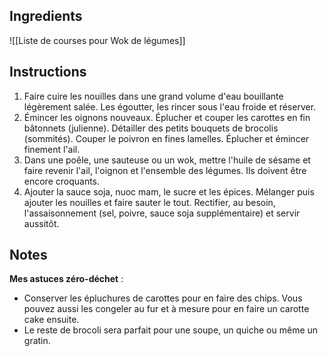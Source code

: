 ## Ingredients 
![[Liste de courses pour Wok de légumes]]

## Instructions
1. Faire cuire les nouilles dans une grand volume d'eau bouillante légèrement salée. Les égoutter, les rincer sous l'eau froide et réserver.
2. Émincer les oignons nouveaux. Éplucher et couper les carottes en fin bâtonnets (julienne). Détailler des petits bouquets de brocolis (sommités). Couper le poivron en fines lamelles. Éplucher et émincer finement l'ail.
3. Dans une poêle, une sauteuse ou un wok, mettre l'huile de sésame et faire revenir l'ail, l'oignon et l'ensemble des légumes. Ils doivent être encore croquants.
4. Ajouter la sauce soja, nuoc mam, le sucre et les épices. Mélanger puis ajouter les nouilles et faire sauter le tout. Rectifier, au besoin, l'assaisonnement (sel, poivre, sauce soja supplémentaire) et servir aussitôt.

## Notes 
**Mes astuces zéro-déchet** :
- Conserver les épluchures de carottes pour en faire des chips. Vous pouvez aussi les congeler au fur et à mesure pour en faire un carotte cake ensuite.
- Le reste de brocoli sera parfait pour une soupe, un quiche ou même un gratin.